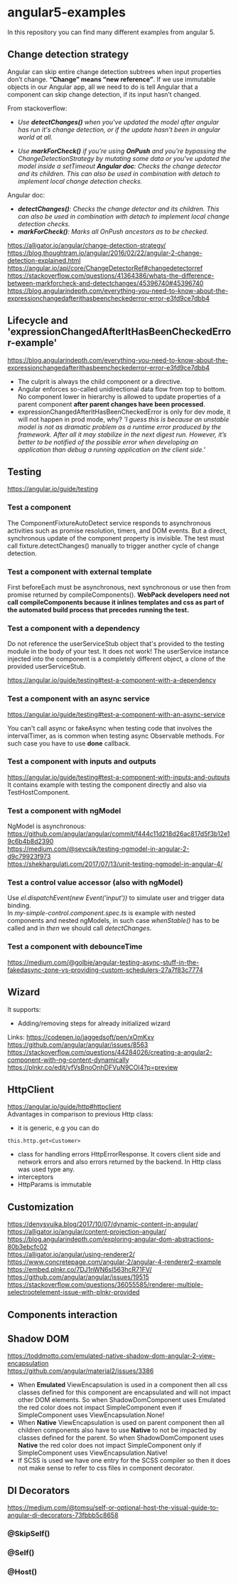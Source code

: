 # angular5-examples

In this repository you can find many different examples from angular 5.

## Change detection strategy

Angular can skip entire change detection subtrees when input properties don’t change. __“Change” means “new reference”__.   If we use immutable objects in our Angular app, all we need to do is tell Angular that a component can skip change detection, if its input hasn’t changed.

From stackoverflow:   
* *Use __detectChanges()__ when you've updated the model after angular has run it's change detection, or if the update hasn't been in angular world at all.*

* *Use __markForCheck()__ if you're using __OnPush__ and you're bypassing the ChangeDetectionStrategy by mutating some data or you've updated the model inside a setTimeout
__Angular doc__: Checks the change detector and its children. This can also be used in combination with detach to implement local change detection checks.*   
   
Angular doc:
* *__detectChanges()__: Checks the change detector and its children. This can also be used in combination with detach to implement local change detection checks.*
* *__markForCheck()__: Marks all OnPush ancestors as to be checked.* 

https://alligator.io/angular/change-detection-strategy/   
https://blog.thoughtram.io/angular/2016/02/22/angular-2-change-detection-explained.html
https://angular.io/api/core/ChangeDetectorRef#changedetectorref   
https://stackoverflow.com/questions/41364386/whats-the-difference-between-markforcheck-and-detectchanges/45396740#45396740   
https://blog.angularindepth.com/everything-you-need-to-know-about-the-expressionchangedafterithasbeencheckederror-error-e3fd9ce7dbb4   

## Lifecycle and 'expressionChangedAfterItHasBeenCheckedError-example'
https://blog.angularindepth.com/everything-you-need-to-know-about-the-expressionchangedafterithasbeencheckederror-error-e3fd9ce7dbb4   
*   The culprit is always the child component or a directive.
*   Angular enforces so-called unidirectional data flow from top to bottom. No component lower in hierarchy is allowed to update properties of a parent component __after parent changes have been processed__.
*   expressionChangedAfterItHasBeenCheckedError is only for dev mode, it will not happen in prod mode, why? *'I guess this is because an unstable model is not as dramatic problem as a runtime error produced by the framework. After all it may stabilize in the next digest run. However, it’s better to be notified of the possible error when developing an application than debug a running application on the client side.'*

## Testing
https://angular.io/guide/testing

### Test a component
The ComponentFixtureAutoDetect service responds to asynchronous activities such as promise resolution, timers, and DOM events.
But a direct, synchronous update of the component property is invisible. The test must call fixture.detectChanges() manually to trigger another cycle of change detection.

### Test a component with external template
First beforeEach must be asynchronous, next synchronous or use then from promise returned by compileComponents().
__WebPack developers need not call compileComponents because it inlines templates and css as part of the automated build process that precedes running the test.__

### Test a component with a dependency
Do not reference the userServiceStub object that's provided to the testing module in the body of your test.
It does not work! The userService instance injected into the component is a completely different object, a clone of the provided userServiceStub.   

https://angular.io/guide/testing#test-a-component-with-a-dependency

### Test a component with an async service
https://angular.io/guide/testing#test-a-component-with-an-async-service

You can't call async or fakeAsync when testing code that involves the intervalTimer, as is common when testing async Observable methods.
For such case you have to use __done__ callback.

### Test a component with inputs and outputs
https://angular.io/guide/testing#test-a-component-with-inputs-and-outputs   
It contains example with testing the component directly and also via TestHostComponent.

### Test a component with ngModel
NgModel is asynchronous: https://github.com/angular/angular/commit/f444c11d218d26ac817d5f3b12e19c6b4b8d2390   
https://medium.com/@sevcsik/testing-ngmodel-in-angular-2-d9c79923f973   
https://shekhargulati.com/2017/07/13/unit-testing-ngmodel-in-angular-4/

### Test a control value accessor (also with ngModel)
Use *el.dispatchEvent(new Event('input'))* to simulate user and trigger data binding.   
In *my-simple-control.component.spec.ts* is example with nested components
and nested ngModels, in such case *whenStable()* has to be called and in *then* we should call *detectChanges*.

### Test a component with debounceTime
https://medium.com/@golbie/angular-testing-async-stuff-in-the-fakedasync-zone-vs-providing-custom-schedulers-27a7f83c7774

## Wizard
It supports:
*   Adding/removing steps for already initialized wizard

Links:
https://codepen.io/jaggedsoft/pen/xOmKxv   
https://github.com/angular/angular/issues/8563   
https://stackoverflow.com/questions/44284026/creating-a-angular2-component-with-ng-content-dynamically   
https://plnkr.co/edit/vfVsBnoOnhDFVuN9COl4?p=preview   

## HttpClient
https://angular.io/guide/http#httpclient   
Advantages in comparison to previous Http class:
*   it is generic, e.g you can do
```
this.http.get<Customer>
```
*   class for handling errors HttpErrorResponse. It covers client side and network errors and also errors returned by the backend. In Http class was used type any.
*   interceptors
*   HttpParams is immutable

## Customization
https://denysvuika.blog/2017/10/07/dynamic-content-in-angular/   
https://alligator.io/angular/content-projection-angular/   
https://blog.angularindepth.com/exploring-angular-dom-abstractions-80b3ebcfc02   
https://alligator.io/angular/using-renderer2/   
https://www.concretepage.com/angular-2/angular-4-renderer2-example   
https://embed.plnkr.co/7DJ1nWN6sl563hcR71FV/   
https://github.com/angular/angular/issues/19515   
https://stackoverflow.com/questions/36055585/renderer-multiple-selectrootelement-issue-with-plnkr-provided

## Components interaction   

## Shadow DOM
https://toddmotto.com/emulated-native-shadow-dom-angular-2-view-encapsulation   
https://github.com/angular/material2/issues/3386
*   When __Emulated__ ViewEncapsulation is used in a component then all css classes defined for this component are encapsulated and will not impact other DOM elements.
So when ShadowDomComponent uses Emulated the red color does not impact SimpleComponent even if SimpleComponent uses ViewEncapsulation.None!
*   When __Native__ ViewEncapsulation is used on parent component then all children components also have to use __Native__ to not be impacted by classes defined for the parent.
So when ShadowDomComponent uses __Native__ the red color does not impact SimpleComponent only if SimpleComponent uses ViewEncapsulation.Native!
*   If SCSS is used we have one entry for the SCSS compiler so then it does not make sense to refer to css files in component decorator.

## DI Decorators
https://medium.com/@tomsu/self-or-optional-host-the-visual-guide-to-angular-di-decorators-73fbbb5c8658   
### @SkipSelf()
### @Self()
### @Host()


